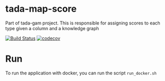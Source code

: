 # tada-map-score
Part of tada-gam project. This is responsible for assigning scores to each type given a column and a knowledge graph

[![Build Status](https://semaphoreci.com/api/v1/ahmad88me/tada-map-score/branches/master/badge.svg)](https://semaphoreci.com/ahmad88me/tada-map-score)
[![codecov](https://codecov.io/gh/oeg-upm/tada-map-score/branch/master/graph/badge.svg)](https://codecov.io/gh/oeg-upm/tada-map-score)
# Run
To run the application with docker, you can 
run the script `run_docker.sh`

